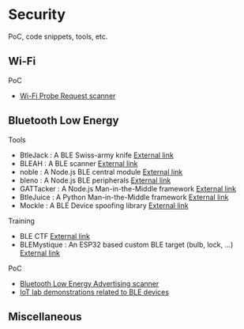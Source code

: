 # Security
PoC, code snippets, tools, etc.

## Wi-Fi
PoC
- [Wi-Fi Probe Request scanner](wifi_probe_request_scanner/)

## Bluetooth Low Energy
Tools
- BtleJack : A BLE Swiss-army knife [External link](https://github.com/virtualabs/btlejack)
- BLEAH : A BLE scanner [External link](https://github.com/evilsocket/bleah)
- noble : A Node.js BLE central module [External link](https://github.com/noble/noble)
- bleno : A Node.js BLE peripherals [External link](https://github.com/noble/bleno)
- GATTacker : A Node.js Man-in-the-Middle framework [External link](https://github.com/securing/gattacker)
- BtleJuice : A Python Man-in-the-Middle framework [External link](https://github.com/DigitalSecurity/btlejuice)
- Mockle : A BLE Device spoofing library [External link](https://github.com/DigitalSecurity/mockle)

Training
- BLE CTF [External link](https://github.com/hackgnar/ble_ctf)
- BLEMystique : An ESP32 based custom BLE target (bulb, lock, ...) [External link](https://github.com/pentesteracademy/blemystique)

PoC
- [Bluetooth Low Energy Advertising scanner](ble_advertising_scanner/)
- [IoT lab demonstrations related to BLE devices](iot_lab_demos/)

## Miscellaneous
